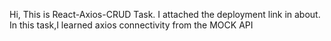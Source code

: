 Hi, This is React-Axios-CRUD Task. I attached the deployment link in about.
In this task,I learned axios connectivity from the MOCK API 
